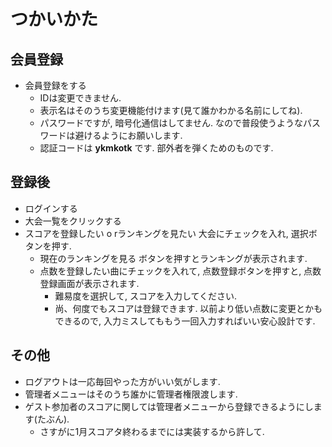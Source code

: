 # つかいかた
## 会員登録
* 会員登録をする
  - IDは変更できません.
  - 表示名はそのうち変更機能付けます(見て誰かわかる名前にしてね).
  - パスワードですが, 暗号化通信はしてません. なので普段使うようなパスワードは避けるようにお願いします.
  - 認証コードは **ykmkotk** です. 部外者を弾くためのものです.

## 登録後
* ログインする
* 大会一覧をクリックする
* スコアを登録したい o rランキングを見たい 大会にチェックを入れ, 選択ボタンを押す.
  - 現在のランキングを見る ボタンを押すとランキングが表示されます.
  - 点数を登録したい曲にチェックを入れて, 点数登録ボタンを押すと, 点数登録画面が表示されます.
    + 難易度を選択して, スコアを入力してください.
    + 尚、何度でもスコアは登録できます. 以前より低い点数に変更とかもできるので, 入力ミスしてももう一回入力すればいい安心設計です.

## その他
* ログアウトは一応毎回やった方がいい気がします.
* 管理者メニューはそのうち誰かに管理者権限渡します.
* ゲスト参加者のスコアに関しては管理者メニューから登録できるようにします(たぶん).
  - さすがに1月スコアタ終わるまでには実装するから許して.
